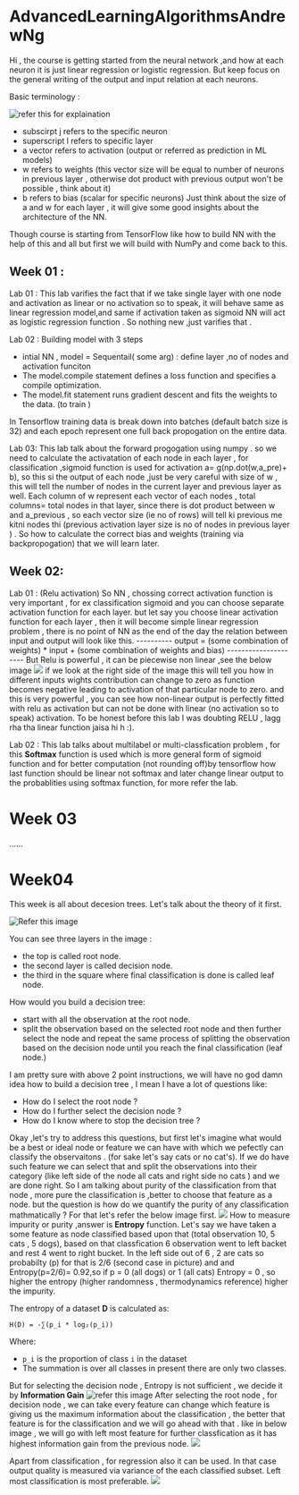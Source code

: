 # AdvancedLearningAlgorithmsAndrewNg
Hi , the course is getting started from the neural network ,and how at each neuron it is just linear regression or logistic regression. But keep focus on the general writing of the output and input relation at each neurons.

Basic terminology :

![refer this for explaination](images/NN_neuron_InputOutput.png)
- subscirpt j refers to the specific neuron
- superscript l refers to specific layer  
- a vector  refers to activation (output or referred as prediction in ML models)
- w refers to weights (this vector size will be equal to number of neurons in previous layer , otherwise dot product with       previous output won't be possible , think about it)
- b refers to bias (scalar for specific neurons)
Just think about the size of a and w for each layer , it will give some good insights about the architecture of the NN.

Though course is starting from TensorFlow like how to build NN with the help of this and all but first we will build with NumPy and come back to this.

## Week 01 :

Lab 01 : This lab varifies the fact that if we take single layer with one node and activation as linear or no activation so to speak, it will behave same as linear regression model,and same if activation taken as sigmoid NN will act as logistic regression function . So nothing new ,just varifies that .

Lab 02 : Building model with 3 steps
 - intial NN , model = Sequentail( some arg) : define layer ,no of nodes and activation funciton
 - The model.compile statement defines a loss function and specifies a compile optimization.
 - The model.fit statement runs gradient descent and fits the weights to the data. (to train )

 In Tensorflow training data is break down into batches (default batch size is 32) and each epoch represent one full back propogation on the entire data.


Lab 03: This lab talk about the forward progogation using numpy . so we need to calculate the activatation of each node in each layer , for classification ,sigmoid function is used for activation a= g(np.dot(w,a_pre)+ b), so this si the output of each node ,just be very careful with size of w , this will tell the number of nodes in the current layer and previous layer as well.
Each column of w represent each vector of each nodes , total columns= total nodes in that layer, since there is dot product between w and a_previous , so each vector size (ie no of rows) will tell ki previous me kitni nodes thi (previous activation layer size is no of nodes in previous layer ) . So how to calculate the correct bias and weights (training via backpropogation) that we will learn later.


## Week 02:
Lab 01 : (Relu activation) So NN , chossing correct activation function is very important , for ex classification sigmoid and you can choose separate activation function for each layer. but let say you choose linear activation function for each layer , then it will become simple linear regression problem , there is no point of NN as the end of the day the relation between input and output will look like this.
    ---------- output = (some combination of weights) * input  + (some combination of weights and  bias) ---------------------
But Relu is powerful , it can be piecewise non linear ,see the below image
![](images/RELU_piecewiseNonlinear.png)
if we look at the right side of the image this will tell you how in different inputs wights contribution can change to zero as function becomes negative leading to activation of that particular node to zero. and this is very powerful , you can see how non-linear output is perfectly fitted with relu as activation but can not be done with linear (no activation so to speak) activation. 
To be honest before this lab I was doubting RELU , lagg rha tha linear function jaisa hi h :).

Lab 02 : This lab talks about multilabel or multi-classfication problem , for this **Softmax** function is used which is more general form of sigmoid function and for better computation (not rounding off)by tensorflow how last function should be linear not softmax and later change linear output to the probablities using softmax function, for more refer the lab.


# Week 03
......


# Week04
 This week is all about decesion trees. Let's talk about the theory of it first.

![Refer this image](images/decision_tree.png)

You can see three layers in the image :
- the top is called root node.
- the second layer is called decision node.
- the third in the square where final classification is done is called leaf node.

How would you build a decision tree:
- start with all the observation at the root node.
- split the observation based on the selected root node and then further select the node and repeat the same process of splitting the observation based on the decision node until you reach the final classification (leaf node.)

I am pretty sure with above 2 point instructions, we will have no god damn idea how to build a decision tree , I mean I have a lot of questions like:
- How do I select the root node ?
- How do I further select the decision node ?
- How do I know where to stop the decision tree ?

Okay ,let's try to address this questions, but first let's imagine what would be a best or ideal  node or feature we can have with  which we pefectly can classify the observaitons . (for sake let's say cats or no cat's). If we do have such feature we can select that and split the observations into their category (like left side of the node all cats and right side no cats ) and we are done right.
So I am talking about purity of the classification from that node , more pure the classification is ,better to choose that feature as a node. but the question is how do we quantify the purity of any classification mathmatically ?
For that let's refer the below image first.
![](images/EntropyFunction.png)
How to measure impurity or purity ,answer is **Entropy** function.
Let's say we have taken a some feature as node classified based upon that (total observation 10, 5 cats , 5 dogs), based on that classfication 6 observation went to left backet and rest 4 went to right bucket.
In the left side out of 6 , 2 are cats so probabilty (p) for that is 2/6 (second case in picture) and  and Entropy(p=2/6)= 0.92,so if p = 0  (all dogs) or 1 (all cats) Entropy = 0 , so higher the entropy (higher randomness , thermodynamics reference) higher the impurity.

The entropy of a dataset **D** is calculated as:

    H(D) = -∑(p_i * log₂(p_i))

Where:
- `p_i` is the proportion of class `i` in the dataset
- The summation is over all classes in present there are only two classes.

But for selecting the decision node , Entropy is not sufficient , we decide it by **Information Gain** 
![refer this image](images/informationGain.png)
After selecting the root node , for decision node , we can take every feature can change which feature is giving us the maximum information about the classification , the better that feature is for the classification and we will go ahead with that .
like in below image , we will go with left most feature for further classfication as it has highest information gain from the previous node.
![](images/InformationGainExample.png)

Apart from classification , for regression also it can be used. In that case output quality is measured via variance of the each classified subset. Left most classification is most preferable.
![](images/RegressionTree.png) 

